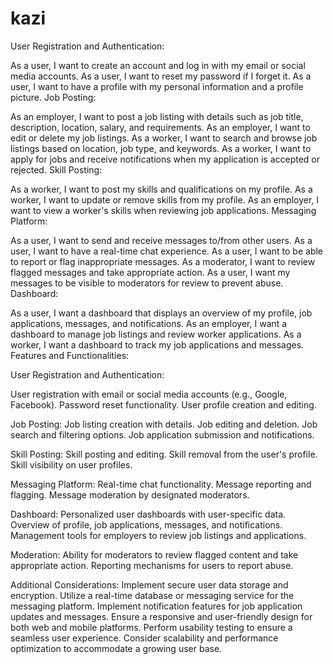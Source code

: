 # kazi
User Registration and Authentication:

As a user,
I want to create an account and log in with my email or social media accounts.
As a user, I want to reset my password if I forget it.
As a user, I want to have a profile with my personal information and a profile picture.
Job Posting:

As an employer,
I want to post a job listing with details such as job title, description, location, salary, and requirements.
As an employer, I want to edit or delete my job listings.
As a worker, I want to search and browse job listings based on location, job type, and keywords.
As a worker, I want to apply for jobs and receive notifications when my application is accepted or rejected.
Skill Posting:

As a worker, 
I want to post my skills and qualifications on my profile.
As a worker, I want to update or remove skills from my profile.
As an employer, I want to view a worker's skills when reviewing job applications.
Messaging Platform:

As a user, I want to send and receive messages to/from other users.
As a user, I want to have a real-time chat experience.
As a user, I want to be able to report or flag inappropriate messages.
As a moderator, I want to review flagged messages and take appropriate action.
As a user, I want my messages to be visible to moderators for review to prevent abuse.
Dashboard:

As a user, I want a dashboard that displays an overview of my profile, job applications, messages, and notifications.
As an employer, I want a dashboard to manage job listings and review worker applications.
As a worker, I want a dashboard to track my job applications and messages.
Features and Functionalities:

User Registration and Authentication:

User registration with email or social media accounts (e.g., Google, Facebook).
Password reset functionality.
User profile creation and editing.

Job Posting:
Job listing creation with details.
Job editing and deletion.
Job search and filtering options.
Job application submission and notifications.

Skill Posting:
Skill posting and editing.
Skill removal from the user's profile.
Skill visibility on user profiles.

Messaging Platform:
Real-time chat functionality.
Message reporting and flagging.
Message moderation by designated moderators.

Dashboard:
Personalized user dashboards with user-specific data.
Overview of profile, job applications, messages, and notifications.
Management tools for employers to review job listings and applications.

Moderation:
Ability for moderators to review flagged content and take appropriate action.
Reporting mechanisms for users to report abuse.

Additional Considerations:
Implement secure user data storage and encryption.
Utilize a real-time database or messaging service for the messaging platform.
Implement notification features for job application updates and messages.
Ensure a responsive and user-friendly design for both web and mobile platforms.
Perform usability testing to ensure a seamless user experience.
Consider scalability and performance optimization to accommodate a growing user base.
